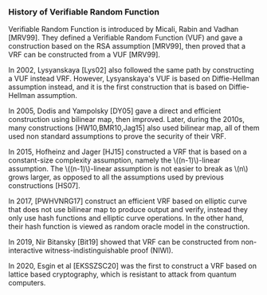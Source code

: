  


### History of Verifiable Random Function
Verifiable Random Function is introduced by Micali, Rabin and Vadhan [MRV99]. They defined a Verifiable Random Function (VUF) and gave a construction based on the RSA assumption [MRV99], then proved that a VRF can be constructed from a VUF [MRV99]. 

In 2002, Lysyanskaya [Lys02] also followed the same path by constructing a VUF instead VRF. However, Lysyanskaya's VUF is based on Diffie-Hellman assumption instead, and it is the first construction that is based on Diffie-Hellman assumption. 

In 2005, Dodis and Yampolsky [DY05] gave a direct and efficient construction using bilinear map, then improved. Later, during the 2010s, many constructions [HW10,BMR10,Jag15] also used bilinear map, all of them used non standard assumptions to prove the security of their VRF. 

In 2015, Hofheinz and Jager [HJ15] constructed a VRF that is based on a constant-size complexity assumption, namely the \\((n-1)\\)-linear assumption. The \\((n-1)\\)-linear assumption is not easier to break as \\(n\\) grows larger, as opposed to all the assumptions used by previous constructions [HS07].

In 2017, [PWHVNRG17] construct an efficient VRF based on elliptic curve that does not use bilinear map to produce output and verify, instead they only use hash functions and elliptic curve operations. In the other hand, their hash function is viewed as random oracle model in the construction.

In 2019, Nir Bitansky [Bit19] showed that VRF can be constructed from non-interactive witness-indistinguishable proof (NIWI).

In 2020, Esgin et al [EKSSZSC20] was the first to construct a VRF based on lattice based cryptography, which is resistant to attack from quantum computers.

